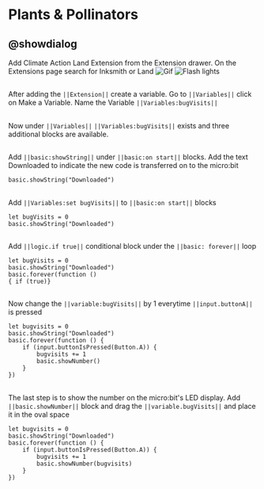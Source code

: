 # Plants & Pollinators

## @showdialog
Add Climate Action Land Extension from the Extension drawer. 
On the Extensions page search for Inksmith or Land
![Gif](https://github.com/mbakhtar/plants-and-pollinators---tutorial-v001/tree/f0110d46d90705a14de501a7702993f6257f111c)
![Flash lights](/static/tutorials/lights-flashing.gif)

## 

## 
After adding the ``||Extension||`` create a variable. 
Go to ``||Variables||`` 
click on Make a Variable. 
Name the Variable ``||Variables:bugVisits||``

## 
Now under ``||Variables||`` ``||Variables:bugVisits||`` exists 
and three additional blocks are available.

## 
Add ``||basic:showString||`` under ``||basic:on start||`` blocks.
Add the text Downloaded to indicate the new code is transferred on to the micro:bit
```blocks
basic.showString("Downloaded")
```
## 
Add ``||Variables:set bugVisits||`` to ``||basic:on start||`` blocks
```blocks
let bugVisits = 0
basic.showString("Downloaded")
```
## 
Add ``||logic.if true||`` conditional block under the ``||basic: forever||`` loop
```blocks
let bugVisits = 0
basic.showString("Downloaded")
basic.forever(function ()
{ if (true)}

```
## 
Now change the ``||variable:bugVisits||`` by 1 everytime ``||input.buttonA||`` is pressed
```blocks
let bugvisits = 0
basic.showString("Downloaded")
basic.forever(function () {
    if (input.buttonIsPressed(Button.A)) {
        bugvisits += 1
        basic.showNumber()
    }
})
```




## 
The last step is to show the number on the micro:bit's LED display. 
Add ``||basic.showNumber||`` block and 
drag the ``||variable.bugVisits||`` and 
place it in the oval space
```blocks
let bugvisits = 0
basic.showString("Downloaded")
basic.forever(function () {
    if (input.buttonIsPressed(Button.A)) {
        bugvisits += 1
        basic.showNumber(bugvisits)
    }
})
```